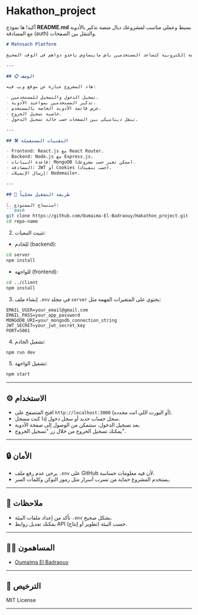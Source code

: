 # Hakathon_project
أكيد! ها نموذج **README.md** بسيط وعملي مناسب لمشروعك ديال منصة تذكير بالأدوية مع المصادقة (auth) والتنقل بين الصفحات.

````markdown
# Matnsach Platform

منصة إلكترونية كتساعد المستخدمين باش ماينساوش ياخذو دواهم في الوقت الصحيح.

---

## 📋 الوصف

هاد المشروع عبارة عن موقع ويب فيه:

- تسجيل الدخول والتسجيل للمستخدمين.
- تذكير المستخدمين بمواعيد الأدوية.
- عرض قائمة الأدوية الخاصة بالمستخدم.
- خاصية تسجيل الخروج.
- تنقل ديناميكي بين الصفحات حسب حالة تسجيل الدخول.

---

## 🛠️ التقنيات المستعملة

- Frontend: React.js مع React Router.
- Backend: Node.js مع Express.js.
- قاعدة البيانات: MongoDB (ممكن تغير حسب مشروعك).
- المصادقة: JWT أو Cookies (حسب تنفيذك).
- إرسال الإيميلات: Nodemailer.

---

## 🚀 طريقة التشغيل محلياً

1. استنساخ المستودع:
```bash
git clone https://github.com/Oumaima-El-Badraouy/Hakathon_project.git
cd repo-name
````

2. تثبيت التبعيات:

* للخادم (backend):

```bash
cd server
npm install
```

* للواجهة (frontend):

```bash
cd ../client
npm install
```

3. إنشاء ملف `.env` في مجلد `server` يحتوي على المتغيرات المهمة مثل:

```
EMAIL_USER=your_email@gmail.com
EMAIL_PASS=your_app_password
MONGODB_URI=your_mongodb_connection_string
JWT_SECRET=your_jwt_secret_key
PORT=5001
```

4. تشغيل الخادم:

```bash
npm run dev
```

5. تشغيل الواجهة:

```bash
npm start
```

---

## ⚙️ الاستخدام

* افتح المتصفح على `http://localhost:3000` (أو البورت اللي انت محدده).
* سجل حساب جديد أو سجل دخول إذا كنت مسجل.
* بعد تسجيل الدخول، ستتمكن من الوصول إلى صفحة الأدوية.
* يمكنك تسجيل الخروج من خلال زر "تسجيل الخروج".

---

## 🔒 الأمان

* يرجى عدم رفع ملف `.env` على GitHub لأن فيه معلومات حساسة.
* يستخدم المشروع حماية من تسرب أسرار مثل رموز التوكن وكلمات السر.

---

## 🧩 ملاحظات

* تأكد من إعداد ملفات البيئة `.env` بشكل صحيح.
* يمكنك تعديل روابط API حسب البيئة (تطوير أو إنتاج).

---

## 👩‍💻 المساهمون

* [Oumaima El Badraouy](https://github.com/Oumaima-El-Badraouy)

---

## 📄 الترخيص

MIT License

---

